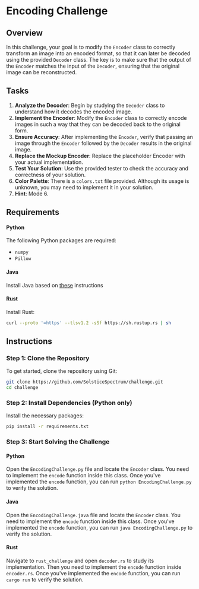 # Encoding Challenge

## Overview

In this challenge, your goal is to modify the `Encoder` class to correctly transform an image into an encoded format, so that it can later be decoded using the provided `Decoder` class. The key is to make sure that the output of the `Encoder` matches the input of the `Decoder`, ensuring that the original image can be reconstructed.

## Tasks

1. **Analyze the Decoder**: Begin by studying the `Decoder` class to understand how it decodes the encoded image.
2. **Implement the Encoder**: Modify the `Encoder` class to correctly encode images in such a way that they can be decoded back to the original form.
3. **Ensure Accuracy**: After implementing the `Encoder`, verify that passing an image through the `Encoder` followed by the `Decoder` results in the original image.
4. **Replace the Mockup Encoder**: Replace the placeholder Encoder with your actual implementation.
5. **Test Your Solution**: Use the provided tester to check the accuracy and correctness of your solution.
6. **Color Palette**: There is a `colors.txt` file provided. Although its usage is unknown, you may need to implement it in your solution.
7. **Hint**: Mode 6.

## Requirements

#### Python

The following Python packages are required:

- `numpy`
- `Pillow`

#### Java

Install Java based on [these](https://openjdk.org/install/) instructions

#### Rust

Install Rust:

```bash
curl --proto '=https' --tlsv1.2 -sSf https://sh.rustup.rs | sh
```

## Instructions

### Step 1: Clone the Repository

To get started, clone the repository using Git:

```bash
git clone https://github.com/SolsticeSpectrum/challenge.git
cd challenge
```

### Step 2: Install Dependencies (Python only)

Install the necessary packages:

```bash
pip install -r requirements.txt
```

### Step 3: Start Solving the Challenge

#### Python

Open the `EncodingChallenge.py` file and locate the `Encoder` class. You need to implement the `encode` function inside this class.
Once you've implemented the `encode` function, you can run `python EncodingChallenge.py` to verify the solution.

#### Java

Open the `EncodingChallenge.java` file and locate the `Encoder` class. You need to implement the `encode` function inside this class.
Once you've implemented the `encode` function, you can run `java EncodingChallenge.py` to verify the solution.

#### Rust

Navigate to `rust_challenge` and open `decoder.rs` to study its implementation. Then you need to implement the `encode` function inside `encoder.rs`.
Once you've implemented the `encode` function, you can run `cargo run` to verify the solution.
